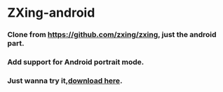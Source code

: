 # ZXing-android
### Clone from https://github.com/zxing/zxing, just the android part.
### Add support for Android portrait mode.
### Just wanna try it,[download here](https://github.com/liyzay/ZXing-android/blob/master/apk/ZXing-debug.apk?raw=true).
